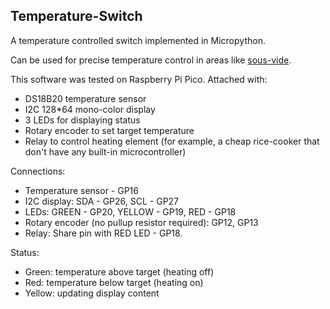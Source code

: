 ## Temperature-Switch

A temperature controlled switch implemented in Micropython.

Can be used for precise temperature control in areas like [sous-vide](https://en.wikipedia.org/wiki/Sous_vide).

This software was tested on Raspberry Pi Pico. Attached with:
- DS18B20 temperature sensor
- I2C 128*64 mono-color display
- 3 LEDs for displaying status
- Rotary encoder to set target temperature
- Relay to control heating element (for example, a cheap rice-cooker that don't have any built-in microcontroller)

Connections:
- Temperature sensor - GP16
- I2C display: SDA - GP26, SCL - GP27
- LEDs: GREEN - GP20, YELLOW - GP19, RED - GP18
- Rotary encoder (no pullup resistor required): GP12, GP13
- Relay: Share pin with RED LED - GP18.

Status:
- Green: temperature above target (heating off)
- Red: temperature below target (heating on)
- Yellow: updating display content
